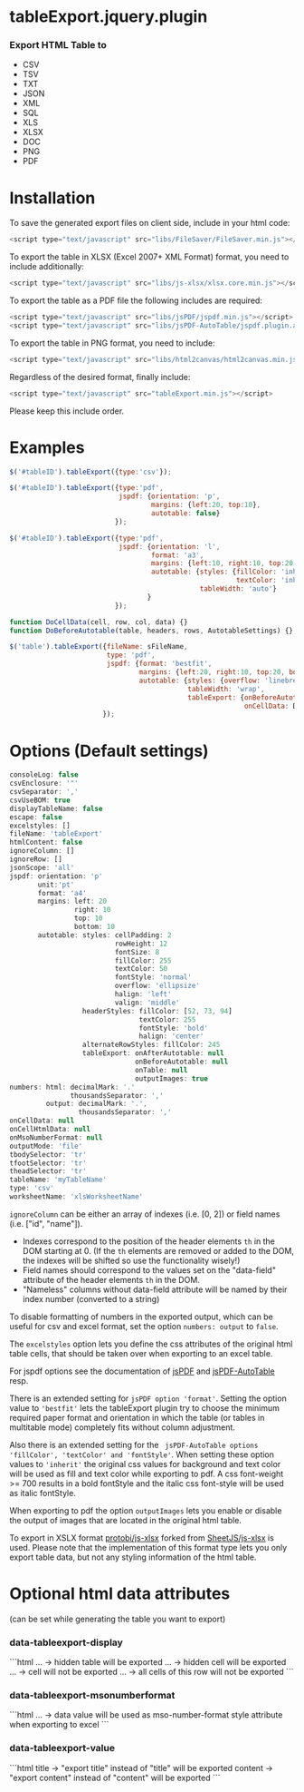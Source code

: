 tableExport.jquery.plugin
=========================

<h3>Export HTML Table to</h3>
<ul>
<li> CSV
<li> TSV
<li> TXT
<li> JSON
<li> XML
<li> SQL
<li> XLS
<li> XLSX
<li> DOC
<li> PNG
<li> PDF
</ul>

Installation
============

To save the generated export files on client side, include in your html code:

```javascript
<script type="text/javascript" src="libs/FileSaver/FileSaver.min.js"></script>
```

To export the table in XLSX (Excel 2007+ XML Format) format, you need to include additionally:
```javascript
<script type="text/javascript" src="libs/js-xlsx/xlsx.core.min.js"></script>
```

To export the table as a PDF file the following includes are required:

```javascript
<script type="text/javascript" src="libs/jsPDF/jspdf.min.js"></script>
<script type="text/javascript" src="libs/jsPDF-AutoTable/jspdf.plugin.autotable.js"></script>
```

To export the table in PNG format, you need to include:

```javascript
<script type="text/javascript" src="libs/html2canvas/html2canvas.min.js"></script>
```

Regardless of the desired format, finally include:

```javascript
<script type="text/javascript" src="tableExport.min.js"></script>
```

Please keep this include order.



Examples
========

```javascript
$('#tableID').tableExport({type:'csv'});
```

```javascript
$('#tableID').tableExport({type:'pdf',
                           jspdf: {orientation: 'p',
                                   margins: {left:20, top:10},
                                   autotable: false}
                          });
```

```javascript
$('#tableID').tableExport({type:'pdf',
                           jspdf: {orientation: 'l',
                                   format: 'a3',
                                   margins: {left:10, right:10, top:20, bottom:20},
                                   autotable: {styles: {fillColor: 'inherit', 
                                                        textColor: 'inherit'},
                                               tableWidth: 'auto'}
                                  }
                          });
```

```javascript
function DoCellData(cell, row, col, data) {}
function DoBeforeAutotable(table, headers, rows, AutotableSettings) {}

$('table').tableExport({fileName: sFileName,
                        type: 'pdf',
                        jspdf: {format: 'bestfit',
                                margins: {left:20, right:10, top:20, bottom:20},
                                autotable: {styles: {overflow: 'linebreak'},
                                            tableWidth: 'wrap',
                                            tableExport: {onBeforeAutotable: DoBeforeAutotable,
                                                          onCellData: DoCellData}}}
                       });
```

Options (Default settings)
=======

```javascript
consoleLog: false
csvEnclosure: '"'
csvSeparator: ','
csvUseBOM: true
displayTableName: false
escape: false
excelstyles: []
fileName: 'tableExport'
htmlContent: false
ignoreColumn: []
ignoreRow: []
jsonScope: 'all'
jspdf: orientation: 'p'
       unit:'pt'
       format: 'a4'
       margins: left: 20
                right: 10
                top: 10
                bottom: 10
       autotable: styles: cellPadding: 2
                          rowHeight: 12
                          fontSize: 8
                          fillColor: 255
                          textColor: 50
                          fontStyle: 'normal'
                          overflow: 'ellipsize'
                          halign: 'left'
                          valign: 'middle'
                  headerStyles: fillColor: [52, 73, 94]
                                textColor: 255
                                fontStyle: 'bold'
                                halign: 'center'
                  alternateRowStyles: fillColor: 245
                  tableExport: onAfterAutotable: null
                               onBeforeAutotable: null
                               onTable: null
                               outputImages: true
numbers: html: decimalMark: '.'
               thousandsSeparator: ','
         output: decimalMark: '.',
                 thousandsSeparator: ','
onCellData: null
onCellHtmlData: null
onMsoNumberFormat: null
outputMode: 'file'
tbodySelector: 'tr'
tfootSelector: 'tr'
theadSelector: 'tr'
tableName: 'myTableName'
type: 'csv'
worksheetName: 'xlsWorksheetName'
```

```ignoreColumn``` can be either an array of indexes (i.e. [0, 2]) or field names (i.e. ["id", "name"]).
* Indexes correspond to the position of the header elements `th` in the DOM starting at 0. (If the `th` elements are removed or added to the DOM, the indexes will be shifted so use the functionality wisely!)
* Field names should correspond to the values set on the "data-field" attribute of the header elements `th` in the DOM.
* "Nameless" columns without data-field attribute will be named by their index number (converted to a string)

To disable formatting of numbers in the exported output, which can be useful for csv and excel format, set the option ``` numbers: output ``` to ``` false ```.

The ``` excelstyles ``` option lets you define the css attributes of the original html table cells, that should be taken over when exporting to an excel table.

For jspdf options see the documentation of [jsPDF](https://github.com/MrRio/jsPDF) and [jsPDF-AutoTable](https://github.com/simonbengtsson/jsPDF-AutoTable) resp.

There is an extended setting for ``` jsPDF option 'format' ```. Setting the option value to ``` 'bestfit' ``` lets the tableExport plugin try to choose the minimum required paper format and orientation in which the table (or tables in multitable mode) completely fits without column adjustment.

Also there is an extended setting for the ``` jsPDF-AutoTable options 'fillColor', 'textColor' and 'fontStyle'```. When setting these option values to ``` 'inherit' ``` the original css values for background and text color will be used as fill and text color while exporting to pdf. A css font-weight >= 700 results in a bold fontStyle and the italic css font-style will be used as italic fontStyle.

When exporting to pdf the option ``` outputImages ``` lets you enable or disable the output of images that are located in the original html table.

To export in XSLX format [protobi/js-xlsx](https://github.com/protobi/js-xlsx) forked from [SheetJS/js-xlsx](https://github.com/SheetJS/js-xlsx) is used. Please note that the implementation of this format type lets you only export table data, but not any styling information of the html table.


Optional html data attributes
=============================
(can be set while generating the table you want to export)

<h3>data-tableexport-display</h3>
```html
<table style="display:none;" data-tableexport-display="always">...</table> -> hidden table will be exported

<td style="display:none;" data-tableexport-display="always">...</td> -> hidden cell will be exported

<td data-tableexport-display="none">...</td> -> cell will not be exported

<tr data-tableexport-display="none">...</tr> -> all cells of this row will not be exported
```

<h3>data-tableexport-msonumberformat</h3>
```html
<td data-tableexport-msonumberformat="\@">...</td> -> data value will be used as mso-number-format style attribute when exporting to excel
```

<h3>data-tableexport-value</h3>
```html
<th data-tableexport-value="export title">title</th> -> "export title" instead of "title" will be exported

<td data-tableexport-value="export content">content</td> -> "export content" instead of "content" will be exported
```
